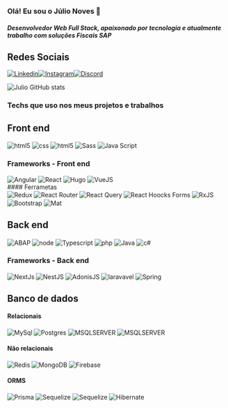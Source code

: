 ### Olá! Eu sou o Júlio Noves 🤚
#####  Desenvolvedor Web Full Stack, apaixonado por tecnologia e atualmente trabalho com soluções Fiscais SAP

## Redes Sociais
[![Linkedin](https://img.shields.io/badge/LinkedIn-0077B5?style=for-the-badge&logo=linkedin&logoColor=white)](https://www.linkedin.com/in/juliosergionovaes/)[![Instagram](https://img.shields.io/badge/Instagram-E4405F?style=for-the-badge&logo=instagram&logoColor=white)](https://instagram.com/julionovaes_g)[![Discord](https://img.shields.io/badge/Discord-7289DA?style=for-the-badge&logo=discord&logoColor=white)]()

![Julio GitHub stats](https://github-readme-stats.vercel.app/api?username=juliosergionovaesgomes&show_icons=true&theme=dracula)


### Techs que uso nos meus projetos e trabalhos

## Front end 
<div style="display:inline_block">
<img  align="center"   alt="html5" src="https://img.shields.io/badge/HTML5-E34F26?style=for-the-badge&logo=html5&logoColor=white"   />
<img  align="center"   alt="css" src="https://img.shields.io/badge/CSS3-1572B6?style=for-the-badge&logo=css3&logoColor=white"   />
<img  align="center"   alt="html5" src="https://img.shields.io/badge/Tailwind_CSS-38B2AC?style=for-the-badge&logo=tailwind-css&logoColor=white"   />

<img  align="center"   alt="Sass" src="https://img.shields.io/badge/Sass-CC6699?style=for-the-badge&logo=sass&logoColor=white"   />
<img  align="center"   alt="Java Script" src="https://img.shields.io/badge/JavaScript-323330?style=for-the-badge&logo=javascript&logoColor=F7DF1E"   />
</div>

### Frameworks - Front end
<div style="display:inline_block">
<img  align="center"   alt="Angular" src="https://img.shields.io/badge/Angular-DD0031?style=for-the-badge&logo=angular&logoColor=white"   />
<img  align="center"   alt="React" src="https://img.shields.io/badge/React-20232A?style=for-the-badge&logo=react&logoColor=61DAFB"   />
<img  align="center"   alt="Hugo" src="https://img.shields.io/badge/Hugo-black.svg?style=for-the-badge&logo=Hugo"   />
<img  align="center"   alt="VueJS" src="https://img.shields.io/badge/Vue.js-35495E?style=for-the-badge&logo=vue.js&logoColor=4FC08D"   />

</div>
#### Ferrametas  
<div style="display:inline_block">
<img align="center" alt="Redux" src="https://img.shields.io/badge/Redux-593D88?style=for-the-badge&logo=redux&logoColor=white"/>
<img align="center" alt="React Router" src="https://img.shields.io/badge/React_Router-CA4245?style=for-the-badge&logo=react-router&logoColor=white"/>
<img align="center" alt="React Query" src="https://img.shields.io/badge/-React%20Query-FF4154?style=for-the-badge&logo=react%20query&logoColor=white"/>
<img  align="center"   alt="React Hoocks Forms" src="https://img.shields.io/badge/React%20Hook%20Form-%23EC5990.svg?style=for-the-badge&logo=reacthookform&logoColor=white"   />
<img  align="center"   alt="RxJS" src="https://img.shields.io/badge/rxjs-%23B7178C.svg?style=for-the-badge&logo=reactivex&logoColor=white"   />
<img  align="center"   alt="Bootstrap" src="https://img.shields.io/badge/Bootstrap-563D7C?style=for-the-badge&logo=bootstrap&logoColor=white"   />
<img  align="center"   alt="Mat" src="https://img.shields.io/badge/Material--UI-0081CB?style=for-the-badge&logo=material-ui&logoColor=white"   />
</div>

## Back end
<div style="display:inline_block"> 
<img  align="center"   alt="ABAP" src="https://img.shields.io/badge/SAP-0FAAFF?style=for-the-badge&logo=sap&logoColor=white"   />
<img  align="center"   alt="node" src="https://img.shields.io/badge/node.js-6DA55F?style=for-the-badge&logo=node.js&logoColor=white"   />
<img  align="center"   alt="Typescript" src="https://img.shields.io/badge/typescript-%23007ACC.svg?style=for-the-badge&logo=typescript&logoColor=white"   />
<img  align="center"   alt="php" src="https://img.shields.io/badge/PHP-777BB4?style=for-the-badge&logo=php&logoColor=white"   />
<img  align="center"   alt="Java" src="https://img.shields.io/badge/java-%23ED8B00.svg?style=for-the-badge&logo=openjdk&logoColor=white"   />
<img  align="center"   alt="c#" src="https://img.shields.io/badge/C%23-239120?style=for-the-badge&logo=c-sharp&logoColor=white"   />
</div>


### Frameworks - Back end
<div style="display:inline_block"> 
<img  align="center"   alt="NextJs" src="https://img.shields.io/badge/Next-black?style=for-the-badge&logo=next.js&logoColor=white"   />
<img  align="center"   alt="NestJS" src="https://img.shields.io/badge/nestjs-%23E0234E.svg?style=for-the-badge&logo=nestjs&logoColor=white"   />
<img  align="center"   alt="AdonisJS" src="https://img.shields.io/badge/adonisjs-%23220052.svg?style=for-the-badge&logo=adonisjs&logoColor=white"   />
<img  align="center"   alt="laravavel" src="https://img.shields.io/badge/laravel-%23FF2D20.svg?style=for-the-badge&logo=laravel&logoColor=white"   />
<img  align="center"   alt="Spring" src="https://img.shields.io/badge/spring-%236DB33F.svg?style=for-the-badge&logo=spring&logoColor=white"   />
</div>

## Banco de dados 

#### Relacionais
<div style="display:inline_block">
<img align="center" alt="MySql" src="https://img.shields.io/badge/mysql-%2300f.svg?style=for-the-badge&logo=mysql&logoColor=white"/>
<img align="center" alt="Postgres" src="https://img.shields.io/badge/postgres-%23316192.svg?style=for-the-badge&logo=postgresql&logoColor=white"/>

<img align="center" alt="MSQLSERVER" src="https://img.shields.io/badge/Microsoft%20SQL%20Server-CC2927?style=for-the-badge&logo=microsoft%20sql%20server&logoColor=white"/>

<img align="center" alt="MSQLSERVER" src="https://img.shields.io/badge/MariaDB-003545?style=for-the-badge&logo=mariadb&logoColor=white"/>
</div>

#### Não relacionais
<div style="display:inline_block">
<img align="center" alt="Redis" src="https://img.shields.io/badge/redis-%23DD0031.svg?style=for-the-badge&logo=redis&logoColor=white"/>
<img align="center" alt="MongoDB" src="https://img.shields.io/badge/MongoDB-%234ea94b.svg?style=for-the-badge&logo=mongodb&logoColor=white"/>

<img align="center" alt="Firebase" src="https://img.shields.io/badge/Firebase-039BE5?style=for-the-badge&logo=Firebase&logoColor=white"/>
</div>

 #### ORMS
<div style="display:inline_block">
<img align="center" alt="Prisma" src="https://img.shields.io/badge/Prisma-3982CE?style=for-the-badge&logo=Prisma&logoColor=white"/>
<img align="center" alt="Sequelize" src="https://img.shields.io/badge/Sequelize-52B0E7?style=for-the-badge&logo=Sequelize&logoColor=white"/>
<img align="center" alt="Sequelize" src="https://img.shields.io/badge/Sequelize-52B0E7?style=for-the-badge&logo=Sequelize&logoColor=white"/>
<img align="center" alt="Hibernate" src="https://img.shields.io/badge/Hibernate-59666C?style=for-the-badge&logo=Hibernate&logoColor=white"/>
</div>
